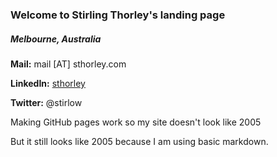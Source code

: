 

### Welcome to Stirling Thorley's landing page

##### Melbourne, Australia

**Mail:** mail [AT] sthorley.com

**LinkedIn:** [sthorley](https://www.linkedin.com/in/sthorley/)

**Twitter:** @stirlow




Making GitHub pages work so my site doesn't look like 2005

But it still looks like 2005 because I am using basic markdown.
